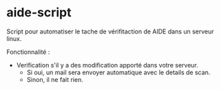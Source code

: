 # aide-script
Script pour automatiser le tache de vérifitaction de AIDE dans un serveur linux.

Fonctionnalité :
 - Verification s'il y a des modification apporté dans votre serveur.
   - Si oui, un mail sera envoyer automatique avec le details de scan.
   - Sinon, il ne fait rien.

